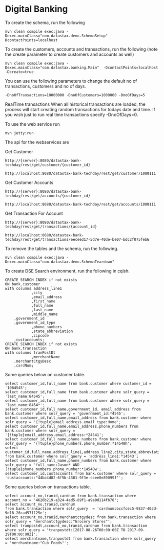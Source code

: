 Digital Banking
========================

To create the schema, run the following

	mvn clean compile exec:java -Dexec.mainClass="com.datastax.demo.SchemaSetup" -DcontactPoints=localhost

To create the customers, accounts and transactions, run the following (note the create parameter to create customers and accounts as well)
	
	mvn clean compile exec:java -Dexec.mainClass="com.datastax.banking.Main"  -DcontactPoints=localhost -Dcreate=true

You can use the following parameters to change the default no of transactions, customers and no of days.
	
	-DnoOfTransactions=10000000 -DnoOfCustomers=1000000 -DnoOfDays=5

RealTime transactions
When all historical transactions are loaded, the process will start creating random transactions for todays date and time. If you wish just to run real time transactions specify -DnoOfDays=0.

To use the web service run 

	mvn jetty:run
	
The api for the webservices are 

Get Customer 

	http://{server}:8080/datastax-bank-techday/rest/get/customer/{customer_id}

	http://localhost:8080/datastax-bank-techday/rest/get/customer/1000111

Get Customer Accounts
	
	http://{server}:8080/datastax-bank-techday/rest/get/accounts/{customer_id}
	
	http://localhost:8080/datastax-bank-techday/rest/get/accounts/1000111
	
Get Transaction For Account 
	
	http://{server}:8080/datastax-bank-techday/rest/get/transactions/{account_id}
	
	http://localhost:8080/datastax-bank-techday/rest/get/transactions/eeceed17-5d7e-40de-be07-bdc2f075feb6
	

To remove the tables and the schema, run the following.

    mvn clean compile exec:java -Dexec.mainClass="com.datastax.demo.SchemaTeardown"
    
To create DSE Search environment, run the following in cqlsh.

    CREATE SEARCH INDEX if not exists
	ON bank.customer
	with columns address_line1
                ,city
                ,email_address
                ,first_name
                ,full_name
                ,last_name
                ,middle_name
		,government_id
		,government_id_type
                ,phone_numbers
                ,state_abbreviation
                ,zipcode
		,custaccounts;
    CREATE SEARCH INDEX if not exists
	ON bank.transaction
	with columns tranPostDt
                ,merchantName
		,merchantCtgyDesc
		,cardNum;

Some queries below on customer table.
	
	select customer_id,full_name from bank.customer where customer_id = '1084545';
	select customer_id,full_name from bank.customer where solr_query = 'last_name:84545';
	select customer_id,full_name from bank.customer where solr_query = 'last_name:8454*';
	select customer_id,full_name,government_id, email_address from bank.customer where solr_query = 'government_id:*4545';
	select customer_id,full_name,email_address from bank.customer where solr_query = '{!tuple}email_address.email_type:Home'; 
	select customer_id,full_name,email_address,phone_numbers from bank.customer where solr_query = '{!tuple}email_address.email_address:*24541';
	select customer_id,full_name,phone_numbers from bank.customer where solr_query = '{!tuple}phone_numbers.phone_number:*14540h';
	select customer_id,full_name,address_line1,address_line2,city,state_abbreviation,zipcode from bank.customer where solr_query = 'address_line1:*14543';
	select customer_id,full_name,phone_numbers from bank.customer where solr_query = 'full_name:Jason* AND {!tuple}phone_numbers.phone_number:*14540w';
	select customer_id,custaccounts from bank.customer where solr_query = 'custaccounts:"44ba4d82-6f5b-4381-9f3e-ccee0e89099f"';

Some queries below on transactions table.
	
	select account_no,tranid,cardnum from bank.transaction where account_no = '4626b219-a324-4ad5-89f1-a9a0d114fb78';
	select account_no,tranid,cardnum
	from bank.transaction where solr_query  = 'cardnum:bccfcec5-9837-403d-9d18-26cad571125e';
	select account_no,tranid,merchantctgydesc from bank.transaction where solr_query = 'merchantctgydesc:"Grocery Stores"';
	select tranpostdt,account_no,tranid,cardnum from bank.transaction where solr_query = 'tranpostdt:[2017-08-26T00:00:00Z TO 2017-09-29T00:00:00Z]';
	select merchantname,tranpostdt from bank.transaction where solr_query = 'merchantname:"Cub Foods"';
		
